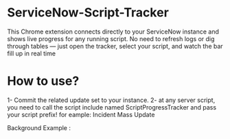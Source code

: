 # ServiceNow-Script-Tracker
This Chrome extension connects directly to your ServiceNow instance and shows live progress for any running script. No need to refresh logs or dig through tables — just open the tracker, select your script, and watch the bar fill up in real time
<br>
<h1>How to use?</h1>
1- Commit the related update set to your instance.
2- at any server script, you need to call the script include named ScriptProgressTracker and pass your script prefix! for eample: Incident Mass Update

Background Example : 
<script>
  (function() {
    var prefix = 'incident Mass Update';
    var tracker = new ScriptProgressTracker(prefix);
    var gr = new GlideRecord('incident');
    gr.query();
    var total = gr.getRowCount();
    tracker.start(total);
    var processed = 0;
    while (gr.next()) {
        try {
            gr.active = false;
            gr.update();
            processed++;
            if (processed % 50 == 0) {
                tracker.step(50);
            }
        } catch (e) {
            tracker.fail(e.message);
            return;
        }
    }
    tracker.step(processed % 50); 
    tracker.finish();
})();

</script>

